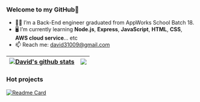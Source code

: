 ### Welcome to my GitHub👋

- 🙋‍♂️ I’m a Back-End engineer graduated from AppWorks School Batch 18.
- 🖥️ I’m currently learning **Node.js**, **Express**, **JavaScript**, **HTML**, **CSS**, **AWS cloud service**... etc
- 📫 Reach me: david31009@gmail.com

| <a href="https://github.com/david31009/github-readme-stats"><img align="center" src="https://github-readme-stats.vercel.app/api?username=david31009&show_icons=true&include_all_commits=true&theme=transparent&hide_border=true" alt="David's github stats" /></a> | <a href="https://github.com/david31009/github-readme-stats"><img align="center" src="https://github-readme-stats.vercel.app/api/top-langs/?username=david31009&layout=compact&theme=transparent&hide_border=true" /></a> |
| ------------- | ------------- |


### Hot projects

[![Readme Card](https://github-readme-stats.vercel.app/api/pin/?username=david31009&repo=david31009.github.io)](https://github.com/david31009/david31009.github.io)
